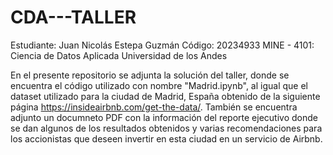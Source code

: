 # CDA---TALLER

Estudiante: Juan Nicolás Estepa Guzmán
Código: 20234933
MINE - 4101: Ciencia de Datos Aplicada
Universidad de los Andes

En el presente repositorio se adjunta la solución del taller, donde se encuentra el código utilizado con nombre "Madrid.ipynb", al igual que el dataset utilizado para la ciudad de Madrid, España obtenido de la siguiente página https://insideairbnb.com/get-the-data/.
También se encuentra adjunto un documneto PDF con la información del reporte ejecutivo donde se dan algunos de los resultados obtenidos y varias recomendaciones para los accionistas que deseen invertir en esta ciudad en un servicio de Airbnb.
